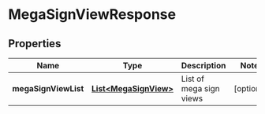 
# MegaSignViewResponse

## Properties
Name | Type | Description | Notes
------------ | ------------- | ------------- | -------------
**megaSignViewList** | [**List&lt;MegaSignView&gt;**](MegaSignView.md) | List of mega sign views |  [optional]



